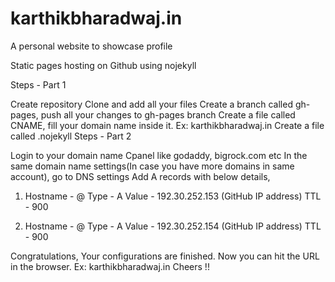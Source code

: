 # karthikbharadwaj.in
A personal website to showcase profile

Static pages hosting on Github using nojekyll

Steps - Part 1

Create repository
Clone and add all your files
Create a branch called gh-pages, push all your changes to gh-pages branch
Create a file called CNAME, fill your domain name inside it. Ex: karthikbharadwaj.in
Create a file called .nojekyll
Steps - Part 2

Login to your domain name Cpanel like godaddy, bigrock.com etc
In the same domain name settings(In case you have more domains in same account), go to DNS settings
Add A records with below details,

1. Hostname - @ Type - A Value - 192.30.252.153 (GitHub IP address) TTL - 900

2. Hostname - @ Type - A Value - 192.30.252.154 (GitHub IP address) TTL - 900

Congratulations, Your configurations are finished. Now you can hit the URL in the browser. Ex: karthikbharadwaj.in Cheers !!

